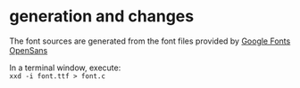 # generation and changes
The font sources are generated from the font files provided by [Google Fonts OpenSans](https://fonts.google.com/specimen/Open+Sans) 

In a terminal window, execute:  
`xxd -i font.ttf > font.c`